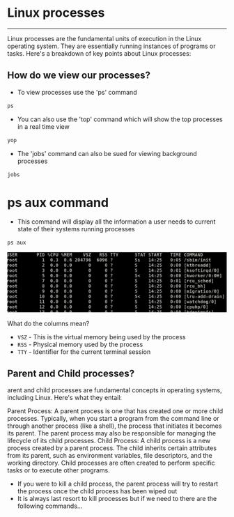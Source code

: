 # Linux processes 

************************************

Linux processes are the fundamental units of execution in the Linux operating system. They are essentially running instances of programs or tasks. Here's a breakdown of key points about Linux processes:



## How do we view our processes?

* To view processes use the 'ps' command 

```python
ps
```

* You can also use the 'top' command which will show the top processes in a real time view

```python
yop
```

* The 'jobs' command can also be sued for viewing background processes 

```python
jobs
```

# ps aux command

* This command will display all the information a user needs to current state of their systems running processes

```python
ps aux
```
![88.jpg](..%2Fpictures%2F88.jpg)

What do the columns mean?

* ```VSZ``` - This is the virtual memory being used by the process 
* ```RSS``` - Physical memory used by the process 
* ```TTY``` - Identifier for the current terminal session 


## Parent and Child processes?

arent and child processes are fundamental concepts in operating systems, including Linux. Here's what they entail:

Parent Process: A parent process is one that has created one or more child processes. Typically, when you start a program from the command line or through another process (like a shell), the process that initiates it becomes its parent. The parent process may also be responsible for managing the lifecycle of its child processes.
Child Process: A child process is a new process created by a parent process. The child inherits certain attributes from its parent, such as environment variables, file descriptors, and the working directory. Child processes are often created to perform specific tasks or to execute other programs.

* If you were to kill a child process, the parent process will try to restart the process once the child process has been wiped out
* It is always last resort to kill processes but if we need to there are the following commands...